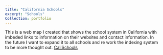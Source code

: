 ```yaml
---
title: "California Schools"
excerpt: "Schools"
Collection: portfolio
---
```

This is a web map I created that shows the school system in California with imbeded links to information on their websites and contact information. In the future I want to expand it to all schools and re work the indexing system to be more thought out.
[CaliSchools](/portfolio/CaliforniaSchools/index.html)
